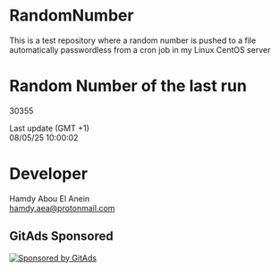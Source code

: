 # RandomNumber    
This is a test repository where a random number is pushed to a file automatically passwordless from a cron job in my Linux CentOS server    
# Random Number of the last run   
30355
      
Last update (GMT +1)    
08/05/25 10:00:02
# Developer    
Hamdy Abou El Anein   
hamdy.aea@protonmail.com
##  
##  
##  
##  
##  
## GitAds Sponsored   
[![Sponsored by GitAds](https://gitads.dev/v1/ad-serve?source=hamdyaea/gnu-coreutils-python@github)](https://gitads.dev/v1/ad-track?source=hamdyaea/gnu-coreutils-python@github)
<!-- GitAds-Verify: J7NMXBQSBAVVZVFPZO5UH8USUG1D1HCK -->
